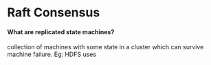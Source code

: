 # Raft Consensus

#### What are replicated state machines?

collection of machines with some state in a cluster which can survive machine failure. Eg: HDFS uses 

